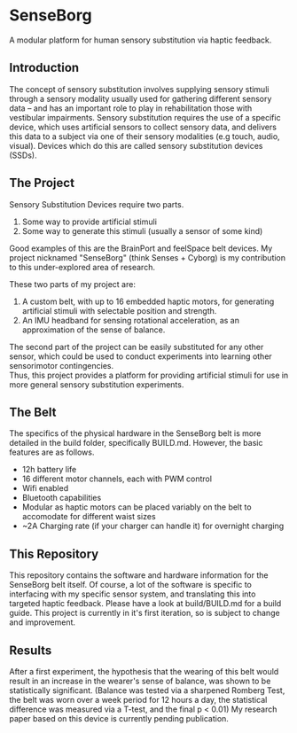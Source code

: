 # SenseBorg
A modular platform for human sensory substitution via haptic feedback.  

## Introduction
The concept of sensory substitution involves supplying sensory stimuli through a sensory modality usually used for gathering different sensory data  – and has an important role to play in rehabilitation those with vestibular impairments. Sensory substitution requires the use of a specific device, which uses artificial sensors to collect sensory data, and delivers this data to a subject via one of their sensory modalities (e.g touch, audio, visual). Devices which do this are called sensory substitution devices (SSDs).


## The Project
Sensory Substitution Devices require two parts.  
1. Some way to provide artificial stimuli  
2. Some way to generate this stimuli (usually a sensor of some kind)  

Good examples of this are the BrainPort and feelSpace belt devices. My project nicknamed "SenseBorg" (think Senses + Cyborg) is my contribution to this under-explored area of research.  

These two parts of my project are:
1. A custom belt, with up to 16 embedded haptic motors, for generating artificial stimuli with selectable position and strength.  
2. An IMU headband for sensing rotational acceleration, as an approximation of the sense of balance.  

The second part of the project can be easily substituted for any other sensor, which could be used to conduct experiments into learning other sensorimotor contingencies.  
Thus, this project provides a platform for providing artificial stimuli for use in more general sensory substitution experiments.


## The Belt
The specifics of the physical hardware in the SenseBorg belt is more detailed in the build folder, specifically BUILD.md. However, the basic features are as follows.  
- 12h battery life
- 16 different motor channels, each with PWM control
- Wifi enabled
- Bluetooth capabilities
- Modular as haptic motors can be placed variably on the belt to accomodate for different waist sizes
- ~2A Charging rate (if your charger can handle it) for overnight charging


## This Repository
This repository contains the software and hardware information for the SenseBorg belt itself. Of course, a lot of the software is specific to interfacing with my specific sensor system, and translating this into targeted haptic feedback. Please have a look at build/BUILD.md for a build guide. This project is currently in it's first iteration, so is subject to change and improvement.


## Results
After a first experiment, the hypothesis that the wearing of this belt would result in an increase in the wearer's sense of balance, was shown to be statistically significant. (Balance was tested via a sharpened Romberg Test, the belt was worn over a week period for 12 hours a day, the statistical difference was measured via a T-test, and the final p < 0.01)
My research paper based on this device is currently pending publication.
